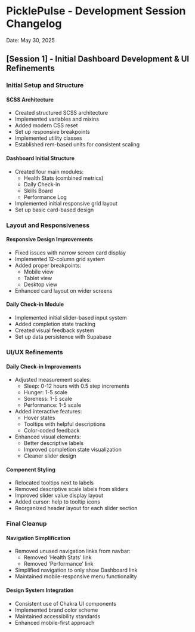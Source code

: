 # PicklePulse - Development Session Changelog
Date: May 30, 2025

## [Session 1] - Initial Dashboard Development & UI Refinements

### Initial Setup and Structure

#### SCSS Architecture
- Created structured SCSS architecture
- Implemented variables and mixins
- Added modern CSS reset
- Set up responsive breakpoints
- Implemented utility classes
- Established rem-based units for consistent scaling

#### Dashboard Initial Structure
- Created four main modules:
  * Health Stats (combined metrics)
  * Daily Check-in
  * Skills Board
  * Performance Log
- Implemented initial responsive grid layout
- Set up basic card-based design

### Layout and Responsiveness

#### Responsive Design Improvements
- Fixed issues with narrow screen card display
- Implemented 12-column grid system
- Added proper breakpoints:
  * Mobile view
  * Tablet view
  * Desktop view
- Enhanced card layout on wider screens

#### Daily Check-in Module
- Implemented initial slider-based input system
- Added completion state tracking
- Created visual feedback system
- Set up data persistence with Supabase

### UI/UX Refinements

#### Daily Check-in Improvements
- Adjusted measurement scales:
  * Sleep: 0-12 hours with 0.5 step increments
  * Hunger: 1-5 scale
  * Soreness: 1-5 scale
  * Performance: 1-5 scale
- Added interactive features:
  * Hover states
  * Tooltips with helpful descriptions
  * Color-coded feedback
- Enhanced visual elements:
  * Better descriptive labels
  * Improved completion state visualization
  * Cleaner slider design

#### Component Styling
- Relocated tooltips next to labels
- Removed descriptive scale labels from sliders
- Improved slider value display layout
- Added cursor: help to tooltip icons
- Reorganized header layout for each slider section

### Final Cleanup

#### Navigation Simplification
- Removed unused navigation links from navbar:
  * Removed 'Health Stats' link
  * Removed 'Performance' link
- Simplified navigation to only show Dashboard link
- Maintained mobile-responsive menu functionality

#### Design System Integration
- Consistent use of Chakra UI components
- Implemented brand color scheme
- Maintained accessibility standards
- Enhanced mobile-first approach 